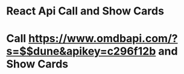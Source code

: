 # React Api Call and Show Cards

# Call https://www.omdbapi.com/?s=$$dune&apikey=c296f12b and Show Cards

